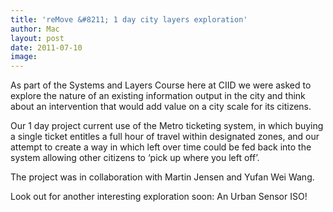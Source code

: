 ```yaml
---
title: 'reMove &#8211; 1 day city layers exploration'
author: Mac
layout: post
date: 2011-07-10
image: 
---
```


As part of the Systems and Layers Course here at CIID we were asked to explore the nature of an existing information output in the city and think about an intervention that would add value on a city scale for its citizens.

Our 1 day project current use of the Metro ticketing system, in which buying a single ticket entitles a full hour of travel within designated zones, and our attempt to create a way in which left over time could be fed back into the system allowing other citizens to &#8216;pick up where you left off&#8217;. 

The project was in collaboration with Martin Jensen and Yufan Wei Wang. 

Look out for another interesting exploration soon: An Urban Sensor ISO!